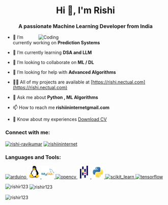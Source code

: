 <h1 align="center">Hi 👋, I'm Rishi</h1>
<h3 align="center">A passionate Machine Learning Developer from India</h3>

<img align="right" alt="Coding" width="400" src="https://i0.wp.com/www.sciencenews.org/wp-content/uploads/2023/04/040823_chatgpt_feat.gif">



- 🔭 I’m currently working on **Prediction Systems**

- 🌱 I’m currently learning **DSA and LLM**

- 👯 I’m looking to collaborate on **ML / DL**

- 🤝 I’m looking for help with **Advanced Algorithms**

- 👨‍💻 All of my projects are available at [https://rishi.nectual.com](https://rishi.nectual.com)

- 💬 Ask me about **Python , ML Algorithms**

- 📫 How to reach me **rishiininternetgmail.com**

- 📄 Know about my experiences [Download CV](https://drive.google.com/file/d/1XSw6AqhHkvK1DofDILnwrjI6JnDr35Q0/view?usp=sharing)

<h3 align="left">Connect with me:</h3>
<p align="left">
<a href="https://linkedin.com/in/rishi-ravikumar" target="blank"><img align="center" src="https://raw.githubusercontent.com/rahuldkjain/github-profile-readme-generator/master/src/images/icons/Social/linked-in-alt.svg" alt="rishi-ravikumar" height="30" width="40" /></a>
<a href="https://www.leetcode.com/rishiininternet" target="blank"><img align="center" src="https://raw.githubusercontent.com/rahuldkjain/github-profile-readme-generator/master/src/images/icons/Social/leet-code.svg" alt="rishiininternet" height="30" width="40" /></a>
</p>

<h3 align="left">Languages and Tools:</h3>
<p align="left"> <a href="https://www.arduino.cc/" target="_blank" rel="noreferrer"> <img src="https://cdn.worldvectorlogo.com/logos/arduino-1.svg" alt="arduino" width="40" height="40"/> </a> <a href="https://www.linux.org/" target="_blank" rel="noreferrer"> <img src="https://raw.githubusercontent.com/devicons/devicon/master/icons/linux/linux-original.svg" alt="linux" width="40" height="40"/> </a> <a href="https://www.mysql.com/" target="_blank" rel="noreferrer"> <img src="https://raw.githubusercontent.com/devicons/devicon/master/icons/mysql/mysql-original-wordmark.svg" alt="mysql" width="40" height="40"/> </a> <a href="https://opencv.org/" target="_blank" rel="noreferrer"> <img src="https://www.vectorlogo.zone/logos/opencv/opencv-icon.svg" alt="opencv" width="40" height="40"/> </a> <a href="https://pandas.pydata.org/" target="_blank" rel="noreferrer"> <img src="https://raw.githubusercontent.com/devicons/devicon/2ae2a900d2f041da66e950e4d48052658d850630/icons/pandas/pandas-original.svg" alt="pandas" width="40" height="40"/> </a> <a href="https://www.python.org" target="_blank" rel="noreferrer"> <img src="https://raw.githubusercontent.com/devicons/devicon/master/icons/python/python-original.svg" alt="python" width="40" height="40"/> </a> <a href="https://scikit-learn.org/" target="_blank" rel="noreferrer"> <img src="https://upload.wikimedia.org/wikipedia/commons/0/05/Scikit_learn_logo_small.svg" alt="scikit_learn" width="40" height="40"/> </a> <a href="https://www.tensorflow.org" target="_blank" rel="noreferrer"> <img src="https://www.vectorlogo.zone/logos/tensorflow/tensorflow-icon.svg" alt="tensorflow" width="40" height="40"/> </a> </p>

<p><img align="left" src="https://github-readme-stats.vercel.app/api/top-langs?username=rishir123&show_icons=true&locale=en&layout=compact" alt="rishir123" /></p>

<p>&nbsp;<img align="center" src="https://github-readme-stats.vercel.app/api?username=rishir123&show_icons=true&locale=en" alt="rishir123" /></p>

<p><img align="center" src="https://github-readme-streak-stats.herokuapp.com/?user=rishir123&" alt="rishir123" /></p>
